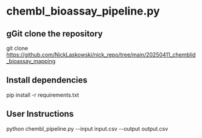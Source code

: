 # chembl_bioassay_pipeline.py

## gGit clone the repository

git clone https://github.com/NickLaskowski/nick_repo/tree/main/20250411_chemblid_bioassay_mapping

## Install dependencies

pip install -r requirements.txt

## User Instructions

python chembl_pipeline.py --input input.csv --output output.csv


